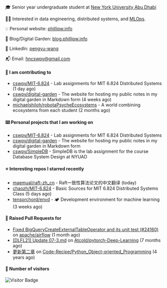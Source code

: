 🎓 Senior year undergraduate student at [New York University Abu Dhabi](https://nyuad.nyu.edu/en/)

🧑‍💻 Interested in data engineering, distributed systems, and [MLOps](https://dlab.berkeley.edu/news/what-mlops-introduction-world-machine-learning-operations).

💡 Personal website: [phillipw.info](https://phillipw.info/)

📓 Blog/Digital Garden: [blog.phillipw.info](https://blog.phillipw.info/)

🙌 LinkedIn: [pengyu-wang](https://www.linkedin.com/in/pengyu-wang/)

📬 Email: [hncswpy@gmail.com](mailto:hncswpy@gmail.com)

#### 🔭 I am contributing to

- [cswpy/MIT-6.824](https://github.com/cswpy/MIT-6.824) - Lab assignments for MIT 6.824 Distributed Systems (1 day ago)
- [cswpy/digital-garden](https://github.com/cswpy/digital-garden) - The website for hosting my public notes in my digital garden in Markdown form (4 weeks ago)
- [michaelshiloh/robotaPsycheEcosystems](https://github.com/michaelshiloh/robotaPsycheEcosystems) - A world combining ecosystems from each student (2 months ago)

#### ⌨️ Personal projects that I am working on

- [cswpy/MIT-6.824](https://github.com/cswpy/MIT-6.824) - Lab assignments for MIT 6.824 Distributed Systems
- [cswpy/digital-garden](https://github.com/cswpy/digital-garden) - The website for hosting my public notes in my digital garden in Markdown form
- [cswpy/SimpleDB](https://github.com/cswpy/SimpleDB) - SimpleDB is the lab assignment for the course Database System Design at NYUAD

#### ⭐ Interesting repos I starred recently

- [maemual/raft-zh_cn](https://github.com/maemual/raft-zh_cn) - Raft一致性算法论文的中文翻译 (today)
- [chaozh/MIT-6.824](https://github.com/chaozh/MIT-6.824) - Basic Sources for MIT 6.824 Distributed Systems Class (5 days ago)
- [tensorchord/envd](https://github.com/tensorchord/envd) - 🏕️ Development environment for machine learning (3 weeks ago)

#### 🔨 Raised Pull Requests for

- [Fixed BigQueryCreateExternalTableOperator and its unit test (#24160)](https://github.com/apache/airflow/pull/24363) on [apache/airflow](https://github.com/apache/airflow) (1 month ago)
- [[DLFL21] Update 07-3.md](https://github.com/Atcold/pytorch-Deep-Learning/pull/804) on [Atcold/pytorch-Deep-Learning](https://github.com/Atcold/pytorch-Deep-Learning) (7 months ago)
- [更新第二章](https://github.com/Code-Recipe/Python_Object-oriented_Programming/pull/2) on [Code-Recipe/Python_Object-oriented_Programming](https://github.com/Code-Recipe/Python_Object-oriented_Programming) (4 years ago)

#### 🔢 Number of visitors
![Visitor Badge](https://visitor-badge.laobi.icu/badge?page_id=cswpy)
